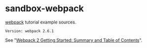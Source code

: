 # sandbox-webpack

[webpack](https://webpack.js.org/) tutorial example sources.

```
Version: webpack 2.6.1
```

See "[Webpack 2 Getting Started: Summary and Table of Contents](https://www.d-wood.com/blog/2017/06/11_9041.html)".

